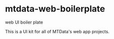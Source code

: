# mtdata-web-boilerplate
web UI boiler plate

This is a UI kit for all of MTData's web app projects.
